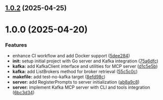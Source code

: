 ## [1.0.2](https://github.com/tuannvm/kafka-mcp-server/compare/v1.0.1...v1.0.2) (2025-04-25)

# 1.0.0 (2025-04-20)


### Features

* enhance CI workflow and add Docker support ([5dee284](https://github.com/tuannvm/kafka-mcp-server/commit/5dee284d3f9f7de450d8413d86bd6cb690b06127))
* **init:** setup initial project with Go server and Kafka integration ([75a6dfc](https://github.com/tuannvm/kafka-mcp-server/commit/75a6dfc06a4bb04b17549fb4f735a33d5753cfcc))
* **kafka:** add KafkaClient interface and utilities for MCP server ([d1c5e5b](https://github.com/tuannvm/kafka-mcp-server/commit/d1c5e5b9ff580acab0b1565eabf6692e8946c455))
* **kafka:** add ListBrokers method for broker retrieval ([55c5c0c](https://github.com/tuannvm/kafka-mcp-server/commit/55c5c0c49d47275313fdb406ab3cbea4b753f531))
* **makefile:** add test-no-kafka target ([8efd98c](https://github.com/tuannvm/kafka-mcp-server/commit/8efd98ce745e130e2a7bdf0c858f574fc3dbc4d8))
* **server:** add RegisterPrompts to server initialization ([ab8a9c8](https://github.com/tuannvm/kafka-mcp-server/commit/ab8a9c8b905be8c21e649d2221ff9b61dfe55df7))
* **server:** implement Kafka MCP server with CLI and tools integration ([6bc3d34](https://github.com/tuannvm/kafka-mcp-server/commit/6bc3d34bc384d7f422fd4235e45db072bab8877d))

